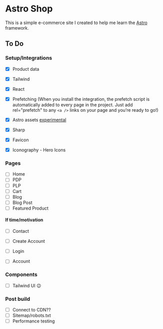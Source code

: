 # Astro Shop

This is a simple e-commerce site I created to help me learn the [Astro](https://astro.build) framework.

## To Do

### Setup/Integrations

- [x] Product data
- [x] Tailwind
- [x] React
- [x] Prefetching (When you install the integration, the prefetch script is automatically added to every page in the project. Just add rel="prefetch" to any `<a />` links on your page and you’re ready to go!)
- [x] Astro assets [experimental](https://docs.astro.build/en/guides/assets/)
- [x] Sharp
- [x] Favicon
- [x] Iconography - Hero Icons


### Pages

- [ ] Home
- [ ] PDP
- [ ] PLP
- [ ] Cart
- [ ] Blog
- [ ] Blog Post
- [ ] Featured Product

#### If time/motivation

- [ ] Contact
- [ ] Create Account
- [ ] Login
- [ ] Account


### Components

- [ ] Tailwind UI 😉

### Post build

- [ ] Connect to CDN??
- [ ] Sitemap/robots.txt
- [ ] Performance testing
